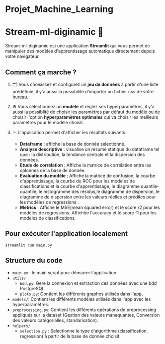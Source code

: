 # Projet_Machine_Learning

# Stream-ml-diginamic 🧪

Stream-ml-diginamic est une application **Streamlit** qui vous permet de manipuler des modèles d'apprentissage automatique directement depuis votre navigateur.

## Comment ça marche ?

1. 🗂️ Vous choisissez et configurez un **jeu de données** à partir d'une liste prédéfinie, il y'a aussi la
possibilité d'importer un fichier csv de votre bureau.
   
2. ⚙️ Vous sélectionnez un **modèle** et réglez ses hyperparamètres, il y'a aussi la possiblité de choisir les 
paramétres par défaut du modéle ou de choisir l'option **hyperparamètres optimales** qui va choisir les meilleurs
paramétres pour le modèle choisit.

3. 📉 L'application permet d'afficher les résultats suivants :
   - **Dataframe** : affiche la base de donnée selectionné.
   - **Analyse descriptive** : visualise un résumé statique du dataframe tel que : la distribution, la tendance centrale et la dispersion des données.
   - **Etude de corrélation** : Affiche la matrice de corrélation entre les colonnes de la base de donnée.
   - **Evaluation du modèle** : Affiche la matrice de confusion, la courbe d'apprentissage, la courbe du ROC pour les modèles de classifications et la courbe d'apprentissage, le diagramme quantile-quantile, le histogramme des résidus,le diagramme de dispersion, le diagramme de dispersion entre les valeurs réelles et prédites pour les modèles de regressions .
   - **Metrics** : Affiche le MSE(mean squared error) et le score r2 pour les modèles de regressions.
                   Affichhe l'accuracy et le score f1 pour les modèles de classifications. 

## Pour exécuter l'application localement
```shell
streamlit run main.py
```

## Structure du code
- `main.py` : le main script pour démarrer l'application
- `utils/`
  - `bdd.py`: Gère la connexion et extraction des données avec une bdd PostgreSQL.
  - `plots.py`: Contient les différents graphes utilisés dans l'app. 
- `models/`: Contient les différents modèles utilisés dans l'app avec les hyperparamètres.
- `preprocessing.py`: Contient les différents opérations de preprocessing appliqués sur la dataset (Gestion des valeurs manaquantes, Conversion des valeurs catégorialles, standarisation). 
- `helpers/`
  - `selection.py` : Selectionne le type d'algorithme (classification, regression) à partir de la base de donnée choisit.

